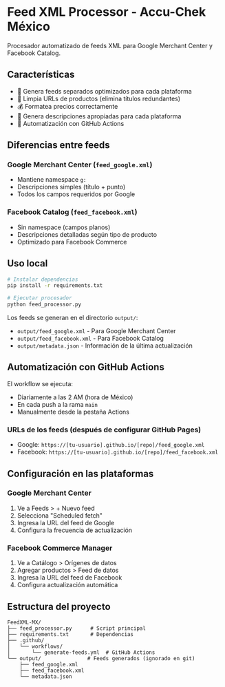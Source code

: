 # Feed XML Processor - Accu-Chek México

Procesador automatizado de feeds XML para Google Merchant Center y Facebook Catalog.

## Características

- 🔄 Genera feeds separados optimizados para cada plataforma
- 🧹 Limpia URLs de productos (elimina títulos redundantes)
- 💰 Formatea precios correctamente
- 📝 Genera descripciones apropiadas para cada plataforma
- 🤖 Automatización con GitHub Actions

## Diferencias entre feeds

### Google Merchant Center (`feed_google.xml`)
- Mantiene namespace `g:`
- Descripciones simples (título + punto)
- Todos los campos requeridos por Google

### Facebook Catalog (`feed_facebook.xml`)
- Sin namespace (campos planos)
- Descripciones detalladas según tipo de producto
- Optimizado para Facebook Commerce

## Uso local

```bash
# Instalar dependencias
pip install -r requirements.txt

# Ejecutar procesador
python feed_processor.py
```

Los feeds se generan en el directorio `output/`:
- `output/feed_google.xml` - Para Google Merchant Center
- `output/feed_facebook.xml` - Para Facebook Catalog
- `output/metadata.json` - Información de la última actualización

## Automatización con GitHub Actions

El workflow se ejecuta:
- Diariamente a las 2 AM (hora de México)
- En cada push a la rama `main`
- Manualmente desde la pestaña Actions

### URLs de los feeds (después de configurar GitHub Pages)

- Google: `https://[tu-usuario].github.io/[repo]/feed_google.xml`
- Facebook: `https://[tu-usuario].github.io/[repo]/feed_facebook.xml`

## Configuración en las plataformas

### Google Merchant Center
1. Ve a Feeds > + Nuevo feed
2. Selecciona "Scheduled fetch"
3. Ingresa la URL del feed de Google
4. Configura la frecuencia de actualización

### Facebook Commerce Manager
1. Ve a Catálogo > Orígenes de datos
2. Agregar productos > Feed de datos
3. Ingresa la URL del feed de Facebook
4. Configura actualización automática

## Estructura del proyecto

```
FeedXML-MX/
├── feed_processor.py      # Script principal
├── requirements.txt       # Dependencias
├── .github/
│   └── workflows/
│       └── generate-feeds.yml  # GitHub Actions
└── output/               # Feeds generados (ignorado en git)
    ├── feed_google.xml
    ├── feed_facebook.xml
    └── metadata.json
```
